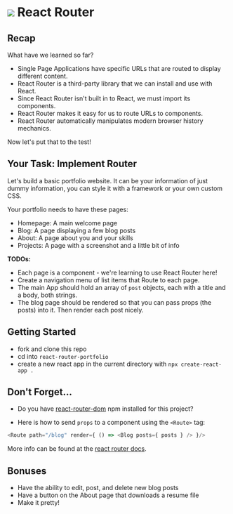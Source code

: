 # ![](https://ga-dash.s3.amazonaws.com/production/assets/logo-9f88ae6c9c3871690e33280fcf557f33.png) React Router 

## Recap

What have we learned so far?
* Single Page Applications have specific URLs that are routed to display different content.
* React Router is a third-party library that we can install and use with React.
* Since React Router isn't built in to React, we must import its components.
* React Router makes it easy for us to route URLs to components.
* React Router automatically manipulates modern browser history mechanics.

Now let's put that to the test!

## Your Task: Implement Router

Let's build a basic portfolio website. It can be your information of just dummy information, you can style it with a framework or your own custom CSS.

Your portfolio needs to have these pages:

- Homepage: A main welcome page
- Blog: A page displaying a few blog posts
- About: A page about you and your skills
- Projects: A page with a screenshot and a little bit of info

**TODOs:**

- Each page is a component - we're learning to use React Router here!
- Create a navigation menu of list items that Route to each page.
- The main App should hold an array of `post` objects, each with a title and a body, both strings.
- The blog page should be rendered so that you can pass props (the posts) into it. Then render each post nicely.

## Getting Started

* fork and clone this repo
* cd into `react-router-portfolio`
* create a new react app in the current directory with `npx create-react-app .`

## Don't Forget...

* Do you have [react-router-dom](https://www.npmjs.com/package/react-router-dom) npm installed for this project?

* Here is how to send `props` to a component using the `<Route>` tag:

```js
<Route path="/blog" render={ () => <Blog posts={ posts } /> }/>
```

More info can be found at the [react router docs](https://reactrouter.com/web/guides/quick-start).

## Bonuses

- Have the ability to edit, post, and delete new blog posts
- Have a button on the About page that downloads a resume file
- Make it pretty!
